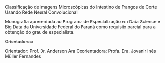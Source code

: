 Classificação de Imagens Microscópicas do Intestino de Frangos de Corte Usando Rede Neural Convolucional

Monografia apresentada ao Programa de Especialização em Data Science e Big Data da Universidade Federal do Paraná como requisito parcial para a obtenção do grau de especialista.

Orientadores:

Orientador: Prof. Dr. Anderson Ara
Coorientadora: Profa. Dra. Jovanir Inês Müller Fernandes
